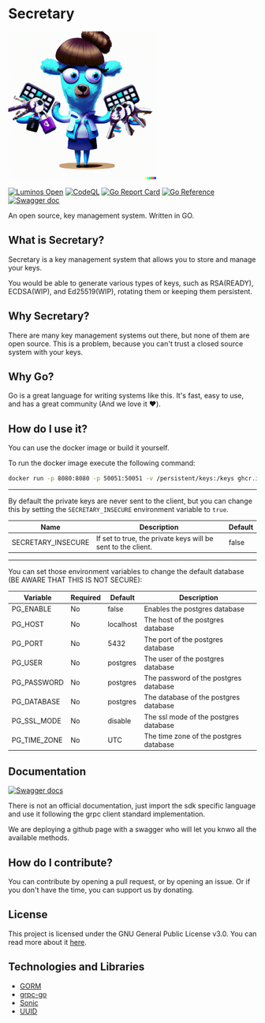 # Secretary

<img src="https://raw.githubusercontent.com/luminos-company/secretary/main/.github/assets/temp_logo.png" width="300">

[![Luminos Open](https://img.shields.io/badge/Luminos%20Open-TIP-red)](https://github.com/luminos-company/secretary/actions/workflows/codeql.yml)
[![CodeQL](https://github.com/luminos-company/secretary/actions/workflows/codeql.yml/badge.svg)](https://github.com/luminos-company/secretary/actions/workflows/codeql.yml)
[![Go Report Card](https://goreportcard.com/badge/github.com/luminos-company/secretary)](https://goreportcard.com/report/github.com/luminos-company/secretary)
[![Go Reference](https://pkg.go.dev/badge/github.com/luminos-company/secretary.svg)](https://pkg.go.dev/github.com/luminos-company/secretary)
[![Swagger doc](https://img.shields.io/badge/SWAGGER-DOCUMENTATION-green)](https://luminos-company.github.io/secretary/)

An open source, key management system. Written in GO.

## What is Secretary?
Secretary is a key management system that allows you to store and manage your keys.

You would be able to generate various types of keys, such as RSA(READY), ECDSA(WIP), and Ed25519(WIP), rotating them or keeping them persistent.

## Why Secretary?
There are many key management systems out there, but none of them are open source. This is a problem, because you can't trust a closed source system with your keys.

## Why Go?
Go is a great language for writing systems like this. It's fast, easy to use, and has a great community (And we love it ❤️).

## How do I use it?
You can use the docker image or build it yourself.

To run the docker image execute the following command:
```bash
docker run -p 8080:8080 -p 50051:50051 -v /persistent/keys:/keys ghcr.io/luminos-company/secretary:main
```

---

By default the private keys are never sent to the client, but you can change this by setting the `SECRETARY_INSECURE` environment variable to `true`.

| Name | Description | Default |
| --- | --- | --- |
| SECRETARY_INSECURE | If set to true, the private keys will be sent to the client. | false |

---

You can set those environment variables to change the default database (BE AWARE THAT THIS IS NOT SECURE):

| Variable | Required | Default   | Description |
| -------- |----------|-----------| -------- |
| PG_ENABLE | No      | false     | Enables the postgres database |
| PG_HOST | No      | localhost | The host of the postgres database |
| PG_PORT | No      | 5432      | The port of the postgres database |
| PG_USER | No      | postgres          | The user of the postgres database |
| PG_PASSWORD | No      | postgres          | The password of the postgres database |
| PG_DATABASE | No      | postgres          | The database of the postgres database |
| PG_SSL_MODE | No      | disable   | The ssl mode of the postgres database |
| PG_TIME_ZONE | No      | UTC       | The time zone of the postgres database |

## Documentation
[![Swagger docs](https://img.shields.io/badge/SWAGGER-DOCUMENTATION-green)](https://luminos-company.github.io/secretary/)

There is not an official documentation, just import the sdk specific language and use it following the grpc client standard implementation.

We are deploying a github page with a swagger who will let you knwo all the available methods.


## How do I contribute?
You can contribute by opening a pull request, or by opening an issue.
Or if you don't have the time, you can support us by donating.

## License
This project is licensed under the GNU General Public License v3.0. You can read more about it [here](LICENSE).

## Technologies and Libraries
- [GORM](https://gorm.io/)
- [grpc-go](https://github.com/grpc/grpc-go)
- [Sonic](https://github.com/bytedance/sonic)
- [UUID](github.com/google/uuid)

